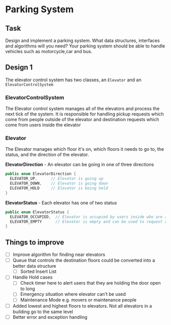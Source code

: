 # Parking System

## Task

Design and implement a parking system. What data structures,
interfaces and algorithms will you need? Your parking system should
be able to handle vehicles such as motorcycle,car and bus.

## Design 1

The elevator control system has two classes, an `Elevator` and an `ElevatorControlSystem`

### ElevatorControlSystem

The Elevator control system manages all of the elevators and process the next tick of the system.  It is responsible for
handling pickup requests which come from people outside of the elevator and destination requests which come from users
inside the elevator

### Elevator

The Elevator manages which floor it's on, which floors it needs to go to, the status, and the direction of the elevator.

__ElevatorDirection__ - An elevator can be going in one of three directions
```java
public enum ElevatorDirection {
  ELEVATOR_UP,      // Elevator is going up
  ELEVATOR_DOWN,    // Elevator is going down
  ELEVATOR_HOLD     // Elevator is being held
}
```

__ElevatorStatus__ - Each elevator has one of two status
```java
public enum ElevatorStatus {
  ELEVATOR_OCCUPIED,  // Elevator is occupied by users inside who are request floors
  ELEVATOR_EMPTY      // Elevator is empty and can be used to request a pickup
}
```

## Things to improve

- [ ] Improve algorithm for finding near elevators
- [ ] Queue that controls the destination floors could be converted into a better data structure
  - [ ] Sorted Insert List
- [ ] Handle Hold cases
  - [ ] Check timer here to alert users that they are holding the door open to long
  - [ ] Emergency situation where elevator can't be used
  - [ ] Maintenance Mode e.g. movers or maintenance people
- [ ] Added lowest and highest floors to elevators. Not all elevators in a building go to the same level
- [ ] Better error and exception handling